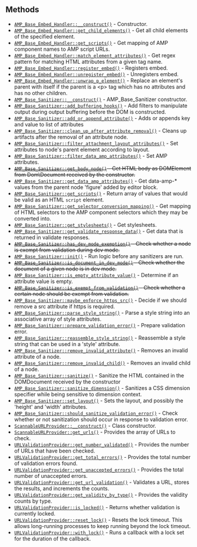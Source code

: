 ## Methods

* [`AMP_Base_Embed_Handler::__construct()`](AMP_Base_Embed_Handler/__construct.md) - Constructor.
* [`AMP_Base_Embed_Handler::get_child_elements()`](AMP_Base_Embed_Handler/get_child_elements.md) - Get all child elements of the specified element.
* [`AMP_Base_Embed_Handler::get_scripts()`](AMP_Base_Embed_Handler/get_scripts.md) - Get mapping of AMP component names to AMP script URLs.
* [`AMP_Base_Embed_Handler::match_element_attributes()`](AMP_Base_Embed_Handler/match_element_attributes.md) - Get regex pattern for matching HTML attributes from a given tag name.
* [`AMP_Base_Embed_Handler::register_embed()`](AMP_Base_Embed_Handler/register_embed.md) - Registers embed.
* [`AMP_Base_Embed_Handler::unregister_embed()`](AMP_Base_Embed_Handler/unregister_embed.md) - Unregisters embed.
* [`AMP_Base_Embed_Handler::unwrap_p_element()`](AMP_Base_Embed_Handler/unwrap_p_element.md) - Replace an element&#039;s parent with itself if the parent is a &lt;p&gt; tag which has no attributes and has no other children.
* [`AMP_Base_Sanitizer::__construct()`](AMP_Base_Sanitizer/__construct.md) - AMP_Base_Sanitizer constructor.
* [`AMP_Base_Sanitizer::add_buffering_hooks()`](AMP_Base_Sanitizer/add_buffering_hooks.md) - Add filters to manipulate output during output buffering before the DOM is constructed.
* [`AMP_Base_Sanitizer::add_or_append_attribute()`](AMP_Base_Sanitizer/add_or_append_attribute.md) - Adds or appends key and value to list of attributes
* [`AMP_Base_Sanitizer::clean_up_after_attribute_removal()`](AMP_Base_Sanitizer/clean_up_after_attribute_removal.md) - Cleans up artifacts after the removal of an attribute node.
* [`AMP_Base_Sanitizer::filter_attachment_layout_attributes()`](AMP_Base_Sanitizer/filter_attachment_layout_attributes.md) - Set attributes to node&#039;s parent element according to layout.
* [`AMP_Base_Sanitizer::filter_data_amp_attributes()`](AMP_Base_Sanitizer/filter_data_amp_attributes.md) - Set AMP attributes.
* ~~[`AMP_Base_Sanitizer::get_body_node()`](AMP_Base_Sanitizer/get_body_node.md) - Get HTML body as DOMElement from Dom\Document received by the constructor.~~
* [`AMP_Base_Sanitizer::get_data_amp_attributes()`](AMP_Base_Sanitizer/get_data_amp_attributes.md) - Get data-amp-* values from the parent node &#039;figure&#039; added by editor block.
* [`AMP_Base_Sanitizer::get_scripts()`](AMP_Base_Sanitizer/get_scripts.md) - Return array of values that would be valid as an HTML `script` element.
* [`AMP_Base_Sanitizer::get_selector_conversion_mapping()`](AMP_Base_Sanitizer/get_selector_conversion_mapping.md) - Get mapping of HTML selectors to the AMP component selectors which they may be converted into.
* [`AMP_Base_Sanitizer::get_stylesheets()`](AMP_Base_Sanitizer/get_stylesheets.md) - Get stylesheets.
* [`AMP_Base_Sanitizer::get_validate_response_data()`](AMP_Base_Sanitizer/get_validate_response_data.md) - Get data that is returned in validate responses.
* ~~[`AMP_Base_Sanitizer::has_dev_mode_exemption()`](AMP_Base_Sanitizer/has_dev_mode_exemption.md) - Check whether a node is exempt from validation during dev mode.~~
* [`AMP_Base_Sanitizer::init()`](AMP_Base_Sanitizer/init.md) - Run logic before any sanitizers are run.
* ~~[`AMP_Base_Sanitizer::is_document_in_dev_mode()`](AMP_Base_Sanitizer/is_document_in_dev_mode.md) - Check whether the document of a given node is in dev mode.~~
* [`AMP_Base_Sanitizer::is_empty_attribute_value()`](AMP_Base_Sanitizer/is_empty_attribute_value.md) - Determine if an attribute value is empty.
* ~~[`AMP_Base_Sanitizer::is_exempt_from_validation()`](AMP_Base_Sanitizer/is_exempt_from_validation.md) - Check whether a certain node should be exempt from validation.~~
* [`AMP_Base_Sanitizer::maybe_enforce_https_src()`](AMP_Base_Sanitizer/maybe_enforce_https_src.md) - Decide if we should remove a src attribute if https is required.
* [`AMP_Base_Sanitizer::parse_style_string()`](AMP_Base_Sanitizer/parse_style_string.md) - Parse a style string into an associative array of style attributes.
* [`AMP_Base_Sanitizer::prepare_validation_error()`](AMP_Base_Sanitizer/prepare_validation_error.md) - Prepare validation error.
* [`AMP_Base_Sanitizer::reassemble_style_string()`](AMP_Base_Sanitizer/reassemble_style_string.md) - Reassemble a style string that can be used in a &#039;style&#039; attribute.
* [`AMP_Base_Sanitizer::remove_invalid_attribute()`](AMP_Base_Sanitizer/remove_invalid_attribute.md) - Removes an invalid attribute of a node.
* [`AMP_Base_Sanitizer::remove_invalid_child()`](AMP_Base_Sanitizer/remove_invalid_child.md) - Removes an invalid child of a node.
* [`AMP_Base_Sanitizer::sanitize()`](AMP_Base_Sanitizer/sanitize.md) - Sanitize the HTML contained in the DOMDocument received by the constructor
* [`AMP_Base_Sanitizer::sanitize_dimension()`](AMP_Base_Sanitizer/sanitize_dimension.md) - Sanitizes a CSS dimension specifier while being sensitive to dimension context.
* [`AMP_Base_Sanitizer::set_layout()`](AMP_Base_Sanitizer/set_layout.md) - Sets the layout, and possibly the &#039;height&#039; and &#039;width&#039; attributes.
* [`AMP_Base_Sanitizer::should_sanitize_validation_error()`](AMP_Base_Sanitizer/should_sanitize_validation_error.md) - Check whether or not sanitization should occur in response to validation error.
* [`ScannableURLProvider::__construct()`](Validation/ScannableURLProvider/__construct.md) - Class constructor.
* [`ScannableURLProvider::get_urls()`](Validation/ScannableURLProvider/get_urls.md) - Provides the array of URLs to check.
* [`URLValidationProvider::get_number_validated()`](Validation/URLValidationProvider/get_number_validated.md) - Provides the number of URLs that have been checked.
* [`URLValidationProvider::get_total_errors()`](Validation/URLValidationProvider/get_total_errors.md) - Provides the total number of validation errors found.
* [`URLValidationProvider::get_unaccepted_errors()`](Validation/URLValidationProvider/get_unaccepted_errors.md) - Provides the total number of unaccepted errors.
* [`URLValidationProvider::get_url_validation()`](Validation/URLValidationProvider/get_url_validation.md) - Validates a URL, stores the results, and increments the counts.
* [`URLValidationProvider::get_validity_by_type()`](Validation/URLValidationProvider/get_validity_by_type.md) - Provides the validity counts by type.
* [`URLValidationProvider::is_locked()`](Validation/URLValidationProvider/is_locked.md) - Returns whether validation is currently locked.
* [`URLValidationProvider::reset_lock()`](Validation/URLValidationProvider/reset_lock.md) - Resets the lock timeout. This allows long-running processes to keep running beyond the lock timeout.
* [`URLValidationProvider::with_lock()`](Validation/URLValidationProvider/with_lock.md) - Runs a callback with a lock set for the duration of the callback.
